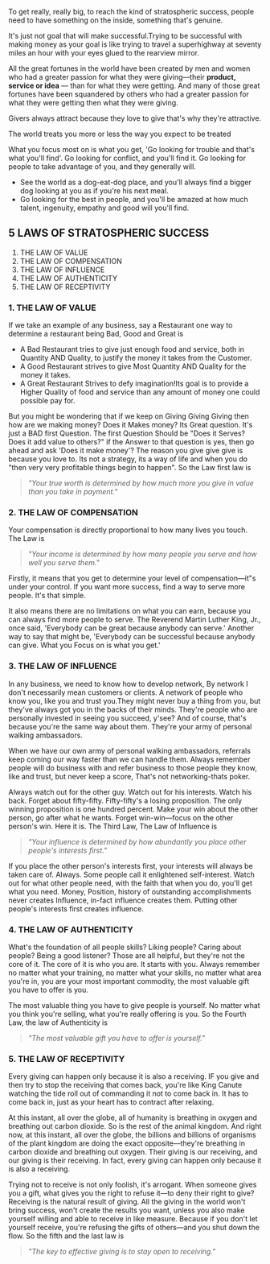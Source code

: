 To get really, really big, to reach the kind of stratospheric success, people need to have something on the inside, something that's genuine.

It's just not goal that will make successful.Trying to be successful with making money as your goal is like trying to travel a superhighway at seventy miles an hour with your eyes glued to the rearview mirror.

All the great fortunes in the world have been created by men and women who had a greater passion for what they were giving—their **product, service or idea** — than for what they were getting. And many of those great fortunes have been squandered by others who had a greater passion for what they were getting then what they were giving.

Givers always attract because they love to give that's why they're attractive.

The world treats you more or less the way you expect to be treated

What you focus most on is what you get, 'Go looking for trouble and that's what you'll find'. Go looking for conflict, and you'll find it. Go looking for people to take advantage of you, and they generally will.
- See the world as a dog-eat-dog place, and you'll always find a bigger dog looking at you as if you're his next meal.
- Go looking for the best in people, and you'll be amazed at how much talent, ingenuity, empathy and good will you'll find.

## 5 LAWS OF STRATOSPHERIC SUCCESS
1. THE LAW OF VALUE
2. THE LAW OF COMPENSATION
3. THE LAW OF INFLUENCE
4. THE LAW OF AUTHENTICITY
5. THE LAW OF RECEPTIVITY

### 1. THE LAW OF VALUE
If we take an example of any business, say a Restaurant
one way to determine a restaurant being Bad, Good and Great is
  - A Bad Restaurant tries to give just enough food and service, both in Quantity AND Quality, to justify the money it takes from the Customer.
  - A Good Restaurant strives to give Most Quantity AND Quality for the money it takes.
  - A Great Restaurant Strives to defy imagination!Its goal is to provide a Higher Quality of food and service than any amount of money one could possible pay for.

But you might be wondering that if we keep on Giving Giving Giving then how are we making money? Does it Makes money? Its Great question. It's just a BAD first Question. The first Question Should be "Does it Serves? Does it add value to others?" if the Answer to that question is yes, then go ahead and ask 'Does it make money'?
The reason you give give give is because you love to. Its not a strategy, its a way of life and when you do "then very very profitable things begin to happen".
So the Law first law is

> *"Your true worth is determined by how much more you give in value than you take in payment."*

### 2. THE LAW OF COMPENSATION
Your compensation is directly proportional to how many lives you touch.
The Law is

> *"Your income is determined by how many people you serve and how well you serve them."*

Firstly, it means that you get to determine your level of compensation—it"s under your control. If you want more success, find a way to serve more people. It's that simple.

It also means there are no limitations on what you can earn, because you can always find more people to serve. The Reverend Martin Luther King, Jr., once said, 'Everybody can be great because anybody can serve.' Another way to say that might be, 'Everybody can be successful because anybody can give. What you Focus on is what you get.'

### 3. THE LAW OF INFLUENCE
In any business, we need to know how to develop network, By network I don't necessarily mean customers or clients. A network of people who know you, like you and trust you.They might never buy a thing from you, but they've always got you in the backs of their minds. They're people who are personally invested in seeing you succeed, y'see? And of course, that's because you're the same way about them. They're your army of personal walking ambassadors.

When we have our own army of personal walking ambassadors, referrals keep coming our way faster than we can handle them. Always remember people will do business with and refer business to those people they know, like and trust, but never keep a score, That's not networking-thats poker.

Always watch out for the other guy. Watch out for his interests. Watch his back. Forget about fifty-fifty. Fifty-fifty's a losing proposition. The only winning proposition is one hundred percent. Make your win about the other person, go after what he wants. Forget win-win—focus on the other person's win. Here it is. The Third Law, The Law of Influence is

> *"Your influence is determined by how abundantly you place other people's interests first."*

If you place the other person's interests first, your interests will always be taken care of. Always. Some people call it enlightened self-interest. Watch out for what other people need, with the faith that when you do, you'll get what you need. Money, Position, history of outstanding accomplishments never creates Influence, in-fact influence creates them. Putting other people's interests first creates influence.

### 4. THE LAW OF AUTHENTICITY
What's the foundation of all people skills? Liking people? Caring about people? Being a good listener? Those are all helpful, but they're not the core of it. The core of it is who you are. It starts with you. Always remember no matter what your training, no matter what your skills, no matter what area you're in, you are your most important commodity, the most valuable gift you have to offer is you.

The most valuable thing you have to give people is yourself. No matter what you think you're selling, what you're really offering is you. So the Fourth Law, the law of Authenticity is 

> *"The most valuable gift you have to offer is yourself."*

### 5. THE LAW OF RECEPTIVITY
Every giving can happen only because it is also a receiving. IF you give and then try to stop the receiving that comes back, you're like King Canute watching the tide roll out of commanding it not to come back in. It has to come back in, just as your heart has to contract after relaxing.

At this instant, all over the globe, all of humanity is breathing in oxygen and breathing out carbon dioxide. So is the rest of the animal kingdom. And right now, at this instant, all over the globe, the billions and billions of organisms of the plant kingdom are doing the exact opposite—they're breathing in carbon dioxide and breathing out oxygen. Their giving is our receiving, and our giving is their receiving. In fact, every giving can happen only because it is also a receiving.

Trying not to receive is not only foolish, it's arrogant. When someone gives you a gift, what gives you the right to refuse it—to deny their right to give? Receiving is the natural result of giving.
All the giving in the world won't bring success, won't create the results you want, unless you also make yourself willing and able to receive in like measure. Because if you don't let yourself receive, you're refusing the gifts of others—and you shut down the flow.
So the fifth and the last law is

> *"The key to effective giving is to stay open to receiving."*
